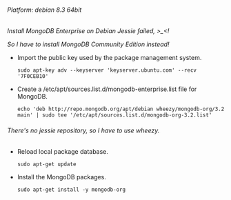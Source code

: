 
###### Platform: debian 8.3 64bit<p>

*Install MongoDB Enterprise on Debian Jessie failed, >_<!*<p>
*So I have to install MongoDB Community Edition instead!*<p>

* Import the public key used by the package management system.<p>
`sudo apt-key adv --keyserver 'keyserver.ubuntu.com' --recv '7F0CEB10'`<p>

* Create a /etc/apt/sources.list.d/mongodb-enterprise.list file for MongoDB.<p>
`echo 'deb http://repo.mongodb.org/apt/debian wheezy/mongodb-org/3.2 main' | sudo tee '/etc/apt/sources.list.d/mongodb-org-3.2.list'`<p>
###### There's no jessie repository, so I have to use wheezy.<p>

* Reload local package database.<p>
`sudo apt-get update`<p>

* Install the MongoDB packages.<p>
`sudo apt-get install -y mongodb-org`<p>
